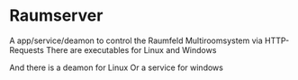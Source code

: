 # Raumserver

A app/service/deamon to control the Raumfeld Multiroomsystem via HTTP-Requests 
There are executables for Linux and Windows

And there is a deamon for Linux Or a service for windows

